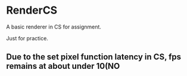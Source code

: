 # RenderCS
A basic renderer in CS for assignment.

Just for practice.

## Due to the set pixel function latency in CS, fps remains at about under 10(NO
